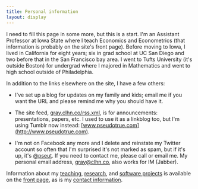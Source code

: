 ```yaml
---
title: Personal information
layout: display
---
```


I need to fill this page in some more, but this is a start.  I'm an
Assistant Professor at Iowa State where I teach Economics and
Econometrics (that information is probably on the site's front page).
Before moving to Iowa, I lived in California for eight years; six in
grad school at UC San Diego and two before that in the San Francisco
bay area.  I went to Tufts University (it's outside Boston) for
undergrad where I majored in Mathematics and went to high school
outside of Philadelphia.

In addition to the links elsewhere on the site, I have a few others:

* I've set up a blog for updates on my family and kids; email me if
  you want the URL and please remind me why you should have it.

* The site feed, [gray.clhn.co/rss.xml](/rss.xml), is for
  announcements: presentations, papers, etc. I used to use it as a
  linkblog too, but I'm using Tumblr now instead:
  [www.pseudotrue.com](http://www.pseudotrue.com).

* I'm not on Facebook any more and I delete and reinstate my Twitter
  account so often that I'm surprised it's not marked as spam, but if
  it's up, it's [@pseut](https://www.twitter.com/psetu). If you need
  to contact me, please call or email me. My personal email address,
  <gray@clhn.co>, also works for IM (Jabber).

Information about my [teaching](/index.html#Teaching),
[research](/index.html#Research), and [software
projects](/index.html#Software) is available on the [front
page](/index.html), as is my [contact
information](/index.html#Information).